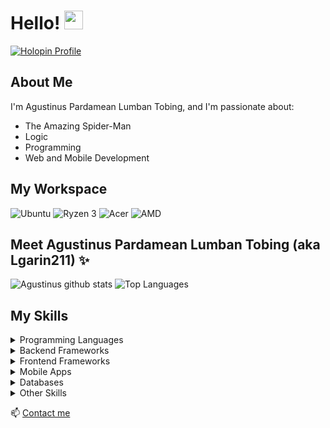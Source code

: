 # Hello! <img src="https://raw.githubusercontent.com/MartinHeinz/MartinHeinz/master/wave.gif" width="30px">
[![Holopin Profile](https://holopin.me/lgarin211)](https://holopin.io/@lgarin211)
## About Me
I'm Agustinus Pardamean Lumban Tobing, and I'm passionate about:
- The Amazing Spider-Man
- Logic
- Programming
- Web and Mobile Development

## My Workspace
![Ubuntu](https://img.shields.io/badge/Ubuntu-E95420?style=for-the-badge&logo=ubuntu&logoColor=white)
![Ryzen 3](https://img.shields.io/badge/AMD-Ryzen_3_3250U-ED1C24?style=for-the-badge&logo=amd&logoColor=white)
![Acer](https://img.shields.io/badge/Linux-ACER_Aspire_3-0078D6?style=for-the-badge&logo=linux&logoColor=white)
![AMD](https://img.shields.io/badge/AMD-Radeon_Vega_7-ED1C24?style=for-the-badge&logo=amd&logoColor=white)

## Meet Agustinus Pardamean Lumban Tobing (aka Lgarin211) :sparkles: 
![Agustinus github stats](https://github-readme-stats.vercel.app/api?username=lgarin211&show_icons=true&theme=tokyonight)
![Top Languages](https://github-readme-stats.vercel.app/api/top-langs/?username=lgarin211&theme=tokyonight)

## My Skills
<details>
  <summary>Programming Languages</summary>
 
  - ![PHP](https://img.shields.io/badge/PHP-777BB4?style=for-the-badge&logo=php&logoColor=white)
  - ![JavaScript](https://img.shields.io/badge/JavaScript-323330?style=for-the-badge&logo=javascript&logoColor=F7DF1E)
  - ![Java](https://img.shields.io/badge/Java-ED8B00?style=for-the-badge&logo=java&logoColor=white)
</details>

<details>
  <summary>Backend Frameworks</summary>
  
  - ![Laravel](https://img.shields.io/badge/Laravel-FF2D20?style=for-the-badge&logo=laravel&logoColor=white)
  - ![CodeIgniter](https://img.shields.io/badge/Codeigniter-EF4223?style=for-the-badge&logo=codeigniter&logoColor=white)
  - ![Spring Boot](https://img.shields.io/static/v1?style=for-the-badge&message=Spring+Boot&color=6DB33F&logo=Spring+Boot&logoColor=FFFFFF&label=)
</details>

<details>
  <summary>Frontend Frameworks</summary>
  
  - ![Bootstrap](https://img.shields.io/badge/Bootstrap-563D7C?style=for-the-badge&logo=bootstrap&logoColor=white)
  - ![React](https://img.shields.io/static/v1?style=for-the-badge&message=React&color=222222&logo=React&logoColor=61DAFB&label=)
</details>

<details>
  <summary>Mobile Apps</summary>
  
  - ![Apache Cordova](https://img.shields.io/static/v1?style=for-the-badge&message=Apache+Cordova&color=222222&logo=Apache+Cordova&logoColor=E8E8E8&label=)
</details>

<details>
  <summary>Databases</summary>
  
  - ![MySQL](https://img.shields.io/badge/MySQL-00000F?style=for-the-badge&logo=mysql&logoColor=white)
  - ![MongoDB](https://img.shields.io/static/v1?style=for-the-badge&message=MongoDB&color=47A248&logo=MongoDB&logoColor=FFFFFF&label=)
</details>

<details>
  <summary>Other Skills</summary>
  
  - ![HTML](https://img.shields.io/badge/HTML-239120?style=for-the-badge&logo=html5&logoColor=white)
  - ![HTML5](https://img.shields.io/badge/HTML5-E34F26?style=for-the-badge&logo=html5&logoColor=white)
  - ![Amazon AWS](https://img.shields.io/badge/Amazon+AWS-232F3E?style=for-the-badge&logo=Amazon+AWS&logoColor=FFFFFF&label=)
  - ![CSS](https://img.shields.io/badge/CSS-239120?&style=for-the-badge&logo=css3&logoColor=white)
  - ![CSS3](https://img.shields.io/badge/CSS3-1572B6?style=for-the-badge&logo=css3&logoColor=white)
  - ![Git](https://img.shields.io/badge/Git-F05032?style=for-the-badge&logo=git&logoColor=white)
  - ![Microsoft Office](https://img.shields.io/badge/Microsoft_Office-D83B01?style=for-the-badge&logo=microsoft-office&logoColor=white)
</details>

:mailbox: [Contact me](mailto:lagustinus211@gmail.com)
